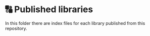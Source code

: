 # 🔠 Published libraries

In this folder there are index files for each library published from this repository.

